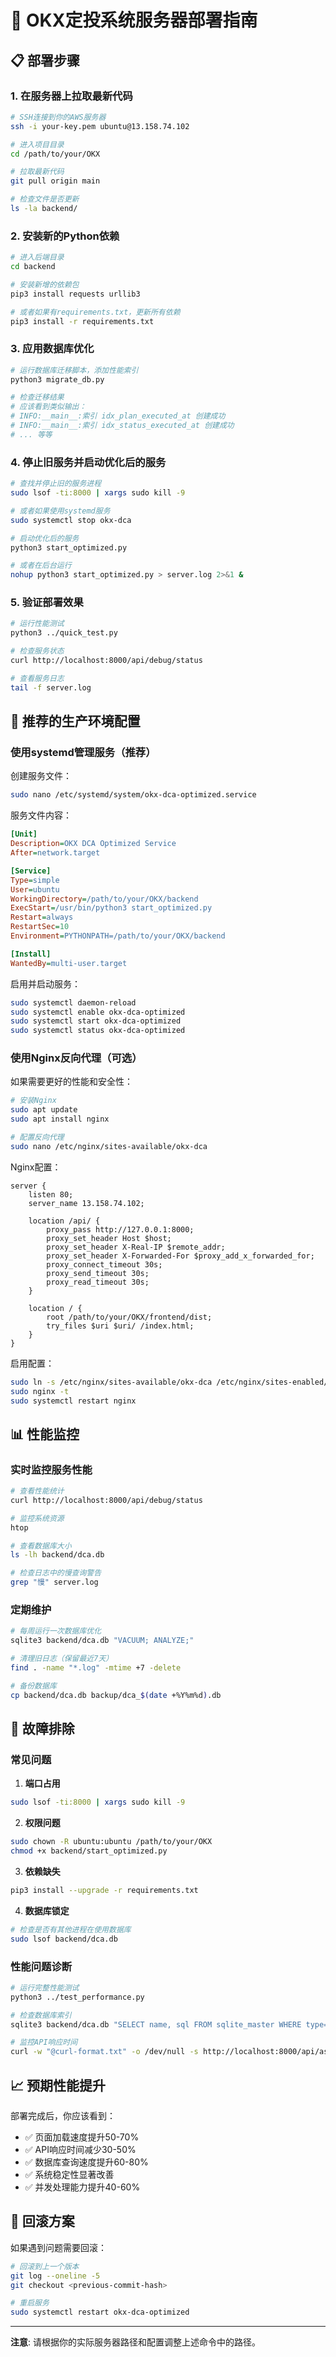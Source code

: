 # 🚀 OKX定投系统服务器部署指南

## 📋 部署步骤

### 1. 在服务器上拉取最新代码

```bash
# SSH连接到你的AWS服务器
ssh -i your-key.pem ubuntu@13.158.74.102

# 进入项目目录
cd /path/to/your/OKX

# 拉取最新代码
git pull origin main

# 检查文件是否更新
ls -la backend/
```

### 2. 安装新的Python依赖

```bash
# 进入后端目录
cd backend

# 安装新增的依赖包
pip3 install requests urllib3

# 或者如果有requirements.txt，更新所有依赖
pip3 install -r requirements.txt
```

### 3. 应用数据库优化

```bash
# 运行数据库迁移脚本，添加性能索引
python3 migrate_db.py

# 检查迁移结果
# 应该看到类似输出：
# INFO:__main__:索引 idx_plan_executed_at 创建成功
# INFO:__main__:索引 idx_status_executed_at 创建成功
# ... 等等
```

### 4. 停止旧服务并启动优化后的服务

```bash
# 查找并停止旧的服务进程
sudo lsof -ti:8000 | xargs sudo kill -9

# 或者如果使用systemd服务
sudo systemctl stop okx-dca

# 启动优化后的服务
python3 start_optimized.py

# 或者在后台运行
nohup python3 start_optimized.py > server.log 2>&1 &
```

### 5. 验证部署效果

```bash
# 运行性能测试
python3 ../quick_test.py

# 检查服务状态
curl http://localhost:8000/api/debug/status

# 查看服务日志
tail -f server.log
```

## 🔧 推荐的生产环境配置

### 使用systemd管理服务（推荐）

创建服务文件：
```bash
sudo nano /etc/systemd/system/okx-dca-optimized.service
```

服务文件内容：
```ini
[Unit]
Description=OKX DCA Optimized Service
After=network.target

[Service]
Type=simple
User=ubuntu
WorkingDirectory=/path/to/your/OKX/backend
ExecStart=/usr/bin/python3 start_optimized.py
Restart=always
RestartSec=10
Environment=PYTHONPATH=/path/to/your/OKX/backend

[Install]
WantedBy=multi-user.target
```

启用并启动服务：
```bash
sudo systemctl daemon-reload
sudo systemctl enable okx-dca-optimized
sudo systemctl start okx-dca-optimized
sudo systemctl status okx-dca-optimized
```

### 使用Nginx反向代理（可选）

如果需要更好的性能和安全性：

```bash
# 安装Nginx
sudo apt update
sudo apt install nginx

# 配置反向代理
sudo nano /etc/nginx/sites-available/okx-dca
```

Nginx配置：
```nginx
server {
    listen 80;
    server_name 13.158.74.102;

    location /api/ {
        proxy_pass http://127.0.0.1:8000;
        proxy_set_header Host $host;
        proxy_set_header X-Real-IP $remote_addr;
        proxy_set_header X-Forwarded-For $proxy_add_x_forwarded_for;
        proxy_connect_timeout 30s;
        proxy_send_timeout 30s;
        proxy_read_timeout 30s;
    }

    location / {
        root /path/to/your/OKX/frontend/dist;
        try_files $uri $uri/ /index.html;
    }
}
```

启用配置：
```bash
sudo ln -s /etc/nginx/sites-available/okx-dca /etc/nginx/sites-enabled/
sudo nginx -t
sudo systemctl restart nginx
```

## 📊 性能监控

### 实时监控服务性能

```bash
# 查看性能统计
curl http://localhost:8000/api/debug/status

# 监控系统资源
htop

# 查看数据库大小
ls -lh backend/dca.db

# 检查日志中的慢查询警告
grep "慢" server.log
```

### 定期维护

```bash
# 每周运行一次数据库优化
sqlite3 backend/dca.db "VACUUM; ANALYZE;"

# 清理旧日志（保留最近7天）
find . -name "*.log" -mtime +7 -delete

# 备份数据库
cp backend/dca.db backup/dca_$(date +%Y%m%d).db
```

## 🚨 故障排除

### 常见问题

1. **端口占用**
```bash
sudo lsof -ti:8000 | xargs sudo kill -9
```

2. **权限问题**
```bash
sudo chown -R ubuntu:ubuntu /path/to/your/OKX
chmod +x backend/start_optimized.py
```

3. **依赖缺失**
```bash
pip3 install --upgrade -r requirements.txt
```

4. **数据库锁定**
```bash
# 检查是否有其他进程在使用数据库
sudo lsof backend/dca.db
```

### 性能问题诊断

```bash
# 运行完整性能测试
python3 ../test_performance.py

# 检查数据库索引
sqlite3 backend/dca.db "SELECT name, sql FROM sqlite_master WHERE type='index';"

# 监控API响应时间
curl -w "@curl-format.txt" -o /dev/null -s http://localhost:8000/api/assets/overview
```

## 📈 预期性能提升

部署完成后，你应该看到：

- ✅ 页面加载速度提升50-70%
- ✅ API响应时间减少30-50%
- ✅ 数据库查询速度提升60-80%
- ✅ 系统稳定性显著改善
- ✅ 并发处理能力提升40-60%

## 🔄 回滚方案

如果遇到问题需要回滚：

```bash
# 回滚到上一个版本
git log --oneline -5
git checkout <previous-commit-hash>

# 重启服务
sudo systemctl restart okx-dca-optimized
```

---

**注意**: 请根据你的实际服务器路径和配置调整上述命令中的路径。
